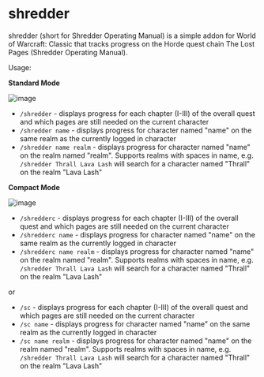 # shredder

shredder (short for Shredder Operating Manual) is a simple addon for World of Warcraft: Classic that tracks progress on the Horde quest chain The Lost Pages (Shredder Operating Manual).

Usage:

**Standard Mode**

![image](https://github.com/user-attachments/assets/4e0e637a-cfbf-45d6-b135-ff5caa790f3b)

- `/shredder` - displays progress for each chapter (I-III) of the overall quest and which pages are still needed on the current character
- `/shredder name` - displays progress for character named "name" on the same realm as the currently logged in character
- `/shredder name realm` - displays progress for character named "name" on the realm named "realm". Supports realms with spaces in name, e.g. `/shredder Thrall Lava Lash` will search for a character named "Thrall" on the realm "Lava Lash"

**Compact Mode**

![image](https://github.com/user-attachments/assets/cb160472-7e25-4d28-b00f-72871039fa2d)

- `/shredderc` - displays progress for each chapter (I-III) of the overall quest and which pages are still needed on the current character
- `/shredderc name` - displays progress for character named "name" on the same realm as the currently logged in character
- `/shredderc name realm` - displays progress for character named "name" on the realm named "realm". Supports realms with spaces in name, e.g. `/shredder Thrall Lava Lash` will search for a character named "Thrall" on the realm "Lava Lash"

or

- `/sc` - displays progress for each chapter (I-III) of the overall quest and which pages are still needed on the current character
- `/sc name` - displays progress for character named "name" on the same realm as the currently logged in character
- `/sc name realm` - displays progress for character named "name" on the realm named "realm". Supports realms with spaces in name, e.g. `/shredder Thrall Lava Lash` will search for a character named "Thrall" on the realm "Lava Lash"
